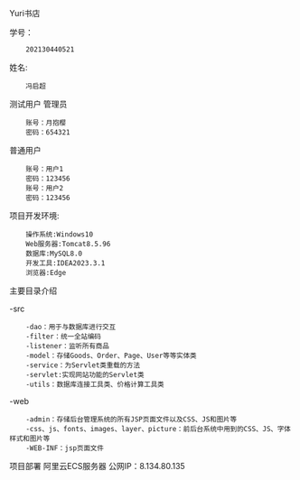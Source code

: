 Yuri书店

学号：
        
        202130440521

姓名:

        冯启超

测试用户
管理员

        账号：月抱樱
        密码：654321
        
普通用户

        账号：用户1
        密码：123456
        账号：用户2
        密码：123456
项目开发环境:

        操作系统:Windows10
        Web服务器:Tomcat8.5.96
        数据库:MySQL8.0
        开发工具:IDEA2023.3.1
        浏览器:Edge
主要目录介绍

-src
        
        -dao：用于与数据库进行交互
        -filter：统一全站编码
        -listener：监听所有商品
        -model：存储Goods、Order、Page、User等等实体类
        -service：为Servlet类重载的方法
        -servlet:实现网站功能的Servlet类
        -utils：数据库连接工具类、价格计算工具类
-web

        -admin：存储后台管理系统的所有JSP页面文件以及CSS、JS和图片等
        -css、js、fonts、images、layer、picture：前后台系统中用到的CSS、JS、字体样式和图片等
        -WEB-INF：jsp页面文件

项目部署
阿里云ECS服务器 公网IP：8.134.80.135
